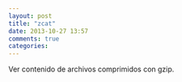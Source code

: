 ```yaml
---
layout: post
title: "zcat"
date: 2013-10-27 13:57
comments: true
categories: 
---
```

Ver contenido de archivos comprimidos con gzip.

